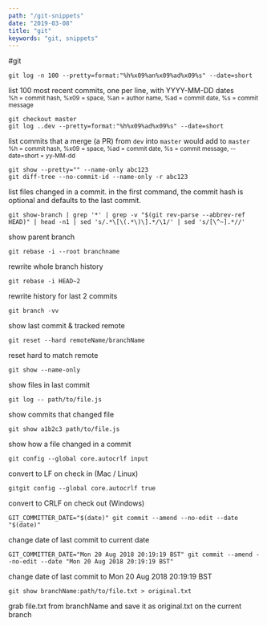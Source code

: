 ```yaml
---
path: "/git-snippets"
date: "2019-03-08"
title: "git"
keywords: "git, snippets"
---
```


#git


```git
git log -n 100 --pretty=format:"%h%x09%an%x09%ad%x09%s" --date=short
```
list 100 most recent commits, one per line, with YYYY-MM-DD dates
<br><small>%h = commit hash, %x09 = space, %an = author name, %ad = commit date, %s = commit message</small>

```git
git checkout master
git log ..dev --pretty=format:"%h%x09%ad%x09%s" --date=short
```
list commits that a merge (a PR) from `dev` into `master` would add to `master`
<br><small>%h = commit hash, %x09 = space, %ad = commit date, %s = commit message, --date=short = yy-MM-dd</small>



```git
git show --pretty="" --name-only abc123
git diff-tree --no-commit-id --name-only -r abc123
```
list files changed in a commit. in the first command, the commit hash is optional and defaults to the last commit.


```git
git show-branch | grep '*' | grep -v "$(git rev-parse --abbrev-ref HEAD)" | head -n1 | sed 's/.*\[\(.*\)\].*/\1/' | sed 's/[\^~].*//'
```
show parent branch


```git
git rebase -i --root branchname
```
rewrite whole branch history


```git
git rebase -i HEAD~2
```
rewrite history for last 2 commits


```git
git branch -vv
```
show last commit & tracked remote


```git
git reset --hard remoteName/branchName
```
reset hard to match remote


```git
git show --name-only
```
show files in last commit


```git
git log -- path/to/file.js
```
show commits that changed file


```git
git show a1b2c3 path/to/file.js
```
show how a file changed in a commit


```git
git config --global core.autocrlf input
```
convert to LF on check in (Mac / Linux)


```
gitgit config --global core.autocrlf true
```
convert to CRLF on check out (Windows)


```
GIT_COMMITTER_DATE="$(date)" git commit --amend --no-edit --date "$(date)"
```
change date of last commit to current date


```
GIT_COMMITTER_DATE="Mon 20 Aug 2018 20:19:19 BST" git commit --amend --no-edit --date "Mon 20 Aug 2018 20:19:19 BST"
```
change date of last commit to Mon 20 Aug 2018 20:19:19 BST


```
git show branchName:path/to/file.txt > original.txt
```
grab file.txt from branchName and save it as original.txt on the current branch